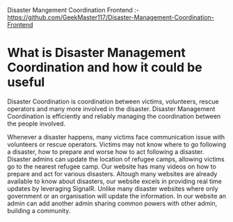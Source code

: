 Disaster Mangement Coordination Frontend :- https://github.com/GeekMaster117/Disaster-Management-Coordination-Frontend

# What is Disaster Management Coordination and how it could be useful

Disaster Coordination is coordination between victims, volunteers, rescue operators and many more involved in the disaster. Disaster Management Coordination is efficiently and reliably managing the coordination between the people involved.

Whenever a disaster happens, many victims face communication issue with volunteers or rescue operators. Victims may not know where to go following a disaster, how to prepare and worse how to act following a disaster. Disaster admins can update the location of refugee camps, allowing victims go to the nearest refugee camp. Our website has many videos on how to prepare and act for various disasters. Altough many websites are already available to know about disasters, our website excels in providing real time updates by leveraging SignalR. Unlike many disaster websites where only government or an organisation will update the information. In our website an admin can add another admin sharing common powers with other admin, building a community.
